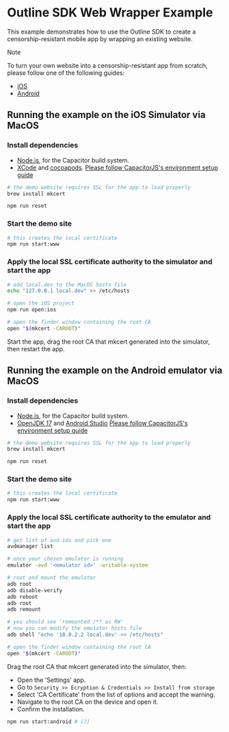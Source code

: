 # Outline SDK Web Wrapper Example

This example demonstrates how to use the Outline SDK to create a censorship-resistant mobile app by wrapping an existing website. 

> [!NOTE]
> To turn your own website into a censorship-resistant app from scratch, please follow one of the following guides:
> - [iOS](docs/ios.md)
> - [Android](docs/android.md)

## Running the example on the **iOS Simulator** via MacOS

### Install dependencies

* [Node.js](https://nodejs.org/en/), for the Capacitor build system.
* [XCode](https://developer.apple.com/xcode/) and [cocoapods](https://cocoapods.org/). [Please follow CapacitorJS's environment setup guide](https://capacitorjs.com/docs/getting-started/environment-setup#ios-requirements)

```sh
# the demo website requires SSL for the app to load properly
brew install mkcert

npm run reset
```

### Start the demo site

```sh
# this creates the local certificate
npm run start:www
```

### Apply the local SSL certificate authority to the simulator and start the app

```sh
# add local.dev to the MacOS hosts file
echo "127.0.0.1 local.dev" >> /etc/hosts

# open the iOS project
npm run open:ios

# open the finder window containing the root CA
open "$(mkcert -CAROOT)"
```

Start the app, drag the root CA that mkcert generated into the simulator, then restart the app.


## Running the example on the **Android emulator** via MacOS

### Install dependencies

* [Node.js](https://nodejs.org/en/), for the Capacitor build system.
* [OpenJDK 17](https://stackoverflow.com/a/70649641) and [Android Studio](https://developer.android.com/studio/) [Please follow CapacitorJS's environment setup guide](https://capacitorjs.com/docs/getting-started/environment-setup#android-requirements)

```sh
# the demo website requires SSL for the app to load properly
brew install mkcert

npm run reset
```

### Start the demo site

```sh
# this creates the local certificate
npm run start:www
```

### Apply the local SSL certificate authority to the emulator and start the app

```sh
# get list of avd ids and pick one
avdmanager list

# once your chosen emulator is running
emulator -avd '<emulator id>' -writable-system

# root and mount the emulator
adb root
adb disable-verify
adb reboot
adb root
adb remount

# you should see 'remounted /** as RW'
# now you can modify the emulator hosts file
adb shell "echo '10.0.2.2 local.dev' >> /etc/hosts"

# open the finder window containing the root CA
open "$(mkcert -CAROOT)"
```

Drag the root CA that mkcert generated into the simulator, then:

- Open the 'Settings' app.
- Go to `Security >> Ecryption & Credentials >> Install from storage`
- Select 'CA Certificate' from the list of options and accept the warning.
- Navigate to the root CA on the device and open it.
- Confirm the installation.

```sh
npm run start:android # (?)
```
